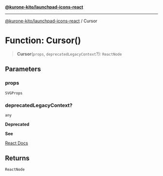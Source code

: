 [**@kurone-kito/launchpad-icons-react**](../README.md)

***

[@kurone-kito/launchpad-icons-react](../globals.md) / Cursor

# Function: Cursor()

> **Cursor**(`props`, `deprecatedLegacyContext`?): `ReactNode`

## Parameters

### props

`SVGProps`

### deprecatedLegacyContext?

`any`

**Deprecated**

**See**

[React Docs](https://legacy.reactjs.org/docs/legacy-context.html#referencing-context-in-lifecycle-methods)

## Returns

`ReactNode`
